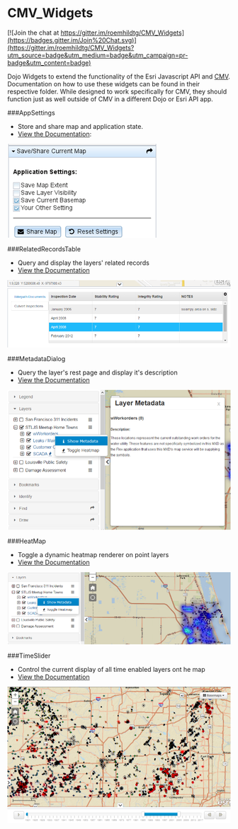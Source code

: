 CMV_Widgets
===========

[![Join the chat at https://gitter.im/roemhildtg/CMV_Widgets](https://badges.gitter.im/Join%20Chat.svg)](https://gitter.im/roemhildtg/CMV_Widgets?utm_source=badge&utm_medium=badge&utm_campaign=pr-badge&utm_content=badge)

Dojo Widgets to extend the functionality of the Esri Javascript API and [CMV](https://github.com/cmv/cmv-app). Documentation on how to use these widgets can be found in their respective folder. While designed to work specifically for CMV, they should function just as well outside of CMV in a different Dojo or Esri API app. 

###AppSettings

* Store and share map and application state.
* [View the Documentation](widgets/AppSettings/): 

![URL Field](widgets/AppSettings/appSettings.png)

###RelatedRecordsTable

* Query and display the layers' related records
* [View the Documentation](widgets/RelationshipTable/)

![URL Field](widgets/RelationshipTable/relatedRecords.png)

###MetadataDialog

* Query the layer's rest page and display it's description
* [View the Documentation](widgets/MetadataDialog/)

![URL Field](widgets/MetadataDialog/metadatadialog.png)

###HeatMap

* Toggle a dynamic heatmap renderer on point layers
* [View the Documentation](widgets/HeatMap/)

![URL Field](widgets/HeatMap/heatmap.png)

###TimeSlider

* Control the current display of all time enabled layers ont he map
* [View the Documentation](widgets/TimeSlider)

![URL Field](widgets/TimeSlider/timeSlider.png)